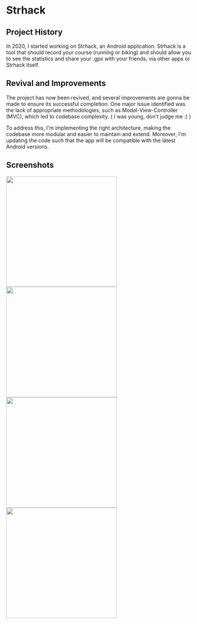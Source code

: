 # Strhack

## Project History
In 2020, I started working on Strhack, an Android application. Strhack is a tool that should record your course (running or biking) and should allow you to see the statistics and share your .gpx with your friends, via other apps or Strhack itself.

## Revival and Improvements
The project has now been revived, and several improvements are gonna be made to ensure its successful completion. One major issue identified was the lack of appropriate methodologies, such as Model-View-Controller (MVC), which led to codebase complexity.
( I was young, don't judge me :) )

To address this, I'm implementing the right architecture, making the codebase more modular and easier to maintain and extend.
Moreover, I'm updating the code such that the app will be compatible with the latest Android versions.

## Screenshots

<img src="https://github.com/RR2000/Strhack/assets/7381811/1736b6fc-9994-4708-9178-b1f3ddcf59db" width="300">

<img src="https://github.com/RR2000/Strhack/assets/7381811/af557619-d1fb-4a90-bd31-d9a85d29d70a" width="300">

<img src="https://github.com/RR2000/Strhack/assets/7381811/59710423-9a9a-472a-9a35-c481c406a2e6" width="300">

<img src="https://github.com/RR2000/Strhack/assets/7381811/1badb4b0-fe0f-4ccb-978e-6e198805be98" width="300">


